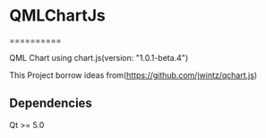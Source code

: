 # QMLChartJs
==========

QML Chart using chart.js(version: "1.0.1-beta.4")

This Project borrow ideas from(https://github.com/jwintz/qchart.js)

## Dependencies
Qt >= 5.0

